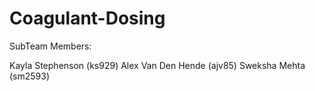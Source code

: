 # Coagulant-Dosing

SubTeam Members:

Kayla Stephenson (ks929)
Alex Van Den Hende (ajv85)
Sweksha Mehta (sm2593)
